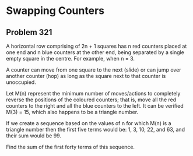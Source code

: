 #  Swapping Counters
## Problem 321


A horizontal row comprising of 2n + 1 squares has n red counters placed at one end and n blue counters at the other end, being separated by a single empty square in the centre. For example, when n = 3.



A counter can move from one square to the next (slide) or can jump over another counter (hop) as long as the square next to that counter is unoccupied.



Let M(n) represent the minimum number of moves/actions to completely reverse the positions of the coloured counters; that is, move all the red counters to the right and all the blue counters to the left.
It can be verified M(3) = 15, which also happens to be a triangle number.

If we create a sequence based on the values of n for which M(n) is a triangle number then the first five terms would be:
1, 3, 10, 22, and 63, and their sum would be 99.

Find the sum of the first forty terms of this sequence.


